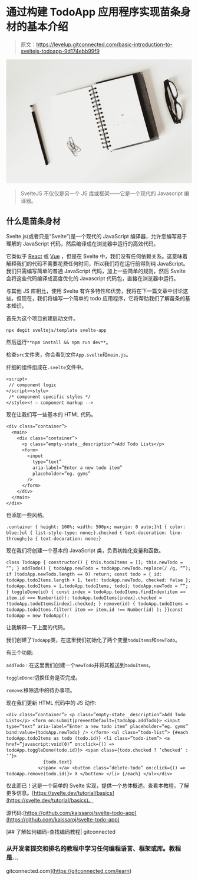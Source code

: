 # 通过构建 TodoApp 应用程序实现苗条身材的基本介绍

> 原文：<https://levelup.gitconnected.com/basic-introduction-to-sveltejs-todoapp-9d174ebb99f9>

![](img/76a5cf284b0730b24d316747e9e378d9.png)

> SvelteJS 不仅仅是另一个 JS 库或框架——它是一个现代的 Javascript 编译器。

## **什么是苗条身材**

Svelte.js(或者只是“Svelte”)是一个现代的 JavaScript 编译器，允许您编写易于理解的 JavaScript 代码，然后编译成在浏览器中运行的高效代码。

它类似于 [React](https://reactjs.org/docs/getting-started.html) 或 [Vue](https://vuejs.org/v2/guide/) ，但是在 Svelte 中，我们没有任何依赖关系。这意味着解释我们的代码不需要花费任何时间，所以我们将在运行前得到纯 JavaScript。我们只需编写简单的普通 JavaScript 代码，加上一些简单的规则，然后 Svelte 会将这些代码编译成高度优化的 Javascript 代码包，直接在浏览器中运行。

与其他 JS 库相比，使用 Svelte 有许多特性和优势，我将在下一篇文章中讨论这些。但现在，我们将编写一个简单的 todo 应用程序，它将帮助我们了解苗条的基本知识。

首先为这个项目创建启动文件。

```
npx degit sveltejs/template svelte-app
```

然后运行`**npm install && npm run dev**`。

检查`src`文件夹，你会看到文件`App.svelte`和`main.js`。

纤细的组件组成在`.svelte`文件中。

```
<script>
 // component logic
</script><style>
 /* component specific styles */
</style><! — component markup -->
```

现在让我们写一些基本的 HTML 代码。

```
<div class=”container”>
  <main>
    <div class=”container”>
      <p class=”empty-state__description”>Add Todo Lists</p>
      <form>
        <input
          type=”text”
          aria-label=”Enter a new todo item”
          placeholder=”eg. gyms”
        />
      </form>
    </div>
  </main>
</div>
```

也添加一些风格。

```
.container { height: 100%; width: 500px; margin: 0 auto;}h1 { color: blue;}ul { list-style-type: none;}.checked { text-decoration: line-through;}a { text-decoration: none;}
```

现在我们将创建一个基本的 JavaScript 类，负责初始化变量和函数。

```
class TodoApp { constructor() { this.todoItems = []; this.newTodo = “”; } addTodo() { todoApp.newTodo = todoApp.newTodo.replace(/ /g, “”); if (todoApp.newTodo.length == 0) return; const todo = { id: todoApp.todoItems.length + 1, text: todoApp.newTodo, checked: false }; todoApp.todoItems = […todoApp.todoItems, todo]; todoApp.newTodo = “”; } toggleDone(id) { const index = todoApp.todoItems.findIndex(item => item.id === Number(id)); todoApp.todoItems[index].checked =   !todoApp.todoItems[index].checked; } remove(id) { todoApp.todoItems = todoApp.todoItems.filter( item => item.id !== Number(id) ); }}const todoApp = new TodoApp();
```

让我解释一下上面的代码。

我们创建了`TodoApp`类，在这里我们初始化了两个变量`todoItems`和`newTodo`。

有三个功能:

`addTodo` : 在这里我们创建一个`newTodo`并将其推送到`todoItems`。

`toggleDone`:切换任务是否完成。

`remove`:移除选中的待办事项。

现在我们更新 HTML 代码中的 JS 动作:

```
<div class=”container”> <p class=”empty-state__description”>Add Todo Lists</p> <form on:submit|preventDefault={todoApp.addTodo}> <input type=”text” aria-label=”Enter a new todo item” placeholder=”eg. gyms” bind:value={todoApp.newTodo} /> </form> <ul class=”todo-list”> {#each todoApp.todoItems as todo (todo.id)} <li class=”todo-item”> <a href=”javascript:void(0)” on:click={() => todoApp.toggleDone(todo.id)}> <span class={todo.checked ? ‘checked’ : ‘’}>
              {todo.text}
            </span> </a> <button class=”delete-todo” on:click={() => todoApp.remove(todo.id)}> X </button> </li> {/each} </ul></div>
```

仅此而已！这是一个简单的 Svelte 实现，提供一个总体概述。查看本教程，了解更多信息。[https://svelte.dev/tutorial/basics](https://svelte.dev/tutorial/basics)。

源代码:[https://github.com/kaissaroj/svelte-todo-app](https://github.com/kaissaroj/svelte-todo-app)

[](https://gitconnected.com/learn) [## 了解如何编码-查找编码教程| gitconnected

### 从开发者提交和排名的教程中学习任何编程语言、框架或库。教程是…

gitconnected.com](https://gitconnected.com/learn)